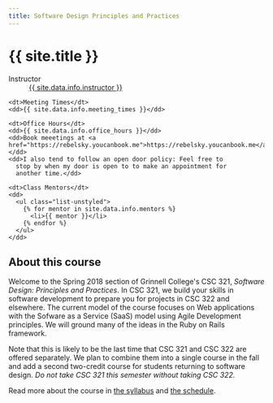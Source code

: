 ```yaml
---
title: Software Design Principles and Practices
---
```

# {{ site.title }}

  <dl class="dl-horizontal">
    <dt>Instructor</dt>
    <dd>
      <a href="{{ site.data.info.instructor_homepage }}">{{ site.data.info.instructor }}</a>
    </dd>
  
    <dt>Meeting Times</dt>
    <dd>{{ site.data.info.meeting_times }}</dd>
  
    <dt>Office Hours</dt>
    <dd>{{ site.data.info.office_hours }}</dd>
    <dd>Book meeetings at <a href="https://rebelsky.youcanbook.me">https://rebelsky.youcanbook.me</a>.</dd>
    <dd>I also tend to follow an open door policy: Feel free to
      stop by when my door is open to to make an appointment for
      another time.</dd>

    <dt>Class Mentors</dt>
    <dd>
      <ul class="list-unstyled">
        {% for mentor in site.data.info.mentors %}
          <li>{{ mentor }}</li>
        {% endfor %}
      </ul>
    </dd>
  </dl>

## About this course

Welcome to the Spring 2018 section of Grinnell College's CSC 321,
*Software Design: Principles and Practices*.  In CSC 321, we build
your skills in software development to prepare you for projects
in CSC 322 and elsewhere.  The current model of the course focuses on
Web applications with the Sofware as a Service (SaaS) model using Agile
Development principles.  We will ground many of the ideas in the Ruby
on Rails framework.

Note that this is likely to be the last time that CSC 321 and CSC 322
are offered separately.  We plan to combine them into a single course
in the fall and add a second two-credit course for students returning
to software design.  *Do not take CSC 321 this semester without taking
CSC 322.*

Read more about the course in [the syllabus](../home/syllabus) and [the schedule](../home/schedule).
